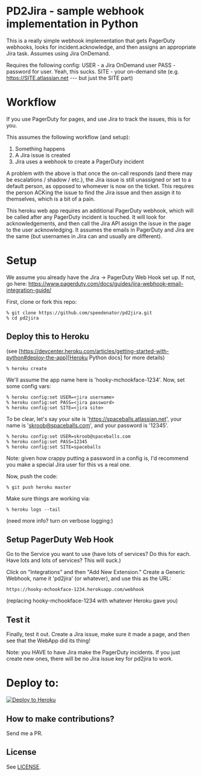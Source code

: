 # PD2Jira - sample webhook implementation in Python

This is a really simple webhook implementation that gets PagerDuty
webhooks, looks for incident.acknowledge, and then assigns an
appropriate Jira task. Assumes using Jira OnDemand.

Requires the following config:
USER - a Jira OnDemand user
PASS - password for user. Yeah, this sucks.
SITE - your on-demand site (e.g. https://SITE.atlassian.net --- but
just the SITE part)

# Workflow

If you use PagerDuty for pages, and use Jira to track the issues, this
is for you.

This assumes the following workflow (and setup):

1. Something happens
2. A Jira issue is created
3. Jira uses a webhook to create a PagerDuty incident

A problem with the above is that once the on-call responds (and there
may be escalations / shadow / etc.), the Jira issue is still
unassigned or set to a default person, as opposed to whomever is now
on the ticket. This requires the person ACKing the issue to find the
Jira issue and then assign it to themselves, which is a bit of a pain.

This heroku web app requires an additional PagerDuty webhook, which will
be called after any PagerDuty incident is touched. It will look for
acknowledgements, and then call the Jira API assign the issue in the
page to the user acknowledging. It assumes the emails in PagerDuty and
Jira are the same (but usernames in Jira can and usually are different).

# Setup

We assume you already have the Jira -> PagerDuty Web Hook set up. If
not, go here: https://www.pagerduty.com/docs/guides/jira-webhook-email-integration-guide/

First, clone or fork this repo:

	% git clone https://github.com/speedenator/pd2jira.git
	% cd pd2jira

## Deploy this to Heroku

(see
[https://devcenter.heroku.com/articles/getting-started-with-python#deploy-the-app][Heroku
Python docs] for more details)

	% heroku create

We'll assume the app name here is 'hooky-mchookface-1234'. Now, set
some config vars:

	% heroku config:set USER=<jira username>
	% heroku config:set PASS=<jira password>
	% heroku config:set SITE=<jira site>

To be clear, let's say your site is 'https://spaceballs.atlassian.net',
your name is 'skroob@spaceballs.com', and your password is '12345'.

	% heroku config:set USER=skroob@spaceballs.com
	% heroku config:set PASS=12345
	% heroku config:set SITE=spaceballs

Note: given how crappy putting a password in a config is, I'd
recommend you make a special Jira user for this vs a real one.

Now, push the code:

	% git push heroku master

Make sure things are working via:

	% heroku logs --tail

(need more info? turn on verbose logging:)

##  Setup PagerDuty Web Hook

Go to the Service you want to use (have lots of services? Do this for
each. Have lots and lots of services? This will suck.)

Click on "Integrations" and then "Add New Extension." Create a Generic
Webhook, name it 'pd2jira' (or whatever), and use this as the URL:

`https://hooky-mchookface-1234.herokuapp.com/webhook`

(replacing hooky-mchookface-1234 with whatever Heroku gave you)

## Test it

Finally, test it out. Create a Jira issue, make sure it made a page,
and then see that the WebApp did its thing!

Note: you HAVE to have Jira make the PagerDuty incidents. If you just
create new ones, there will be no Jira issue key for pd2jira to work.

# Deploy to:
[![Deploy to Heroku](https://www.herokucdn.com/deploy/button.svg)](https://heroku.com/deploy)

## How to make contributions?
Send me a PR.

## License
See [LICENSE](LICENSE).

